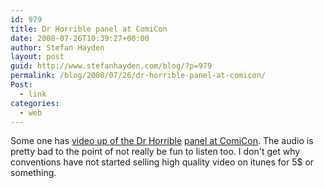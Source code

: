 ```yaml
---
id: 979
title: Dr Horrible panel at ComiCon
date: 2008-07-26T10:39:27+00:00
author: Stefan Hayden
layout: post
guid: http://www.stefanhayden.com/blog/?p=979
permalink: /blog/2008/07/26/dr-horrible-panel-at-comicon/
Post:
  - link
categories:
  - web
---
```

Some one has <a href="http://doctorhorrible.net/introducing-dr-horrible-comic-con/178/">video up of the Dr Horrible</a> <a href="http://doctorhorrible.net/comic-con-panel-videos/177/">panel at ComiCon</a>. The audio is pretty bad to the point of not really be fun to listen too. I don't get why conventions have not started selling high quality video on itunes for 5$ or something.